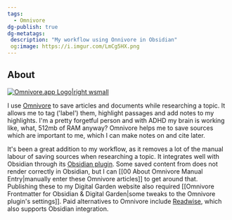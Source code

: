 ```yaml
---
tags:
  - Omnivore
dg-publish: true
dg-metatags:
 description: "My workflow using Onnivore in Obsidian"
 og:image: https://i.imgur.com/LmCg5HX.png
---
```

## About

[![Omnivore.app Logo|right wsmall](https://i.imgur.com/0YszZiM.png)](https://omnivore.app/)

I use [Omnivore](https://omnivore.app/) to save articles and documents while researching a topic. It allows me to tag ('label') them, highlight passages and add notes to my highlights. I'm a pretty forgetful person and with ADHD my brain is working like, what, 512mb of RAM anyway? Omnivore helps me to save sources which are important to me, which I can make notes on and cite later.

It's been a great addition to my workflow, as it removes a lot of the manual labour of saving sources when researching a topic. It integrates well with Obsidian through its [Obsidian plugin](https://docs.omnivore.app/integrations/obsidian.html). Some saved content from does not render correctly in Obsidian, but I can [[00 About Omnivore Manual Entry|manually enter these Omnivore articles]] to get around that. Publishing these to my Digital Garden website also required [[Omnivore Frontmatter for Obsidian & Digital Garden|some tweaks to the Omnivore plugin's settings]].
Paid alternatives to Omnivore include [Readwise](https://readwise.io/), which also supports Obsidian integration.
